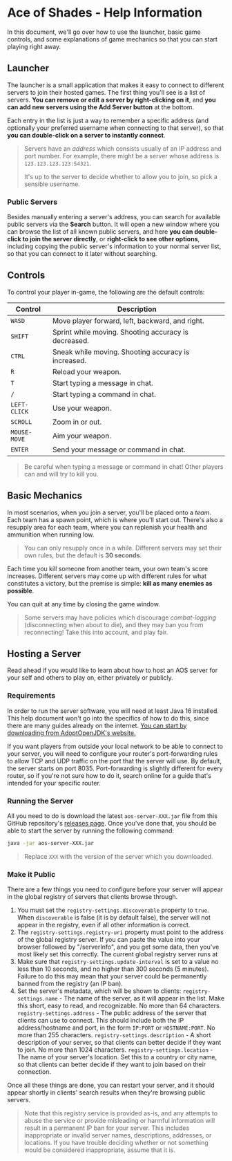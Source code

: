 # Ace of Shades - Help Information
In this document, we'll go over how to use the launcher, basic game controls, and some explanations of game mechanics so that you can start playing right away.

## Launcher
The launcher is a small application that makes it easy to connect to different servers to join their hosted games. The first thing you'll see is a list of servers. **You can remove or edit a server by right-clicking on it**, and **you can add new servers using the Add Server button** at the bottom.

Each entry in the list is just a way to remember a specific address (and optionally your preferred username when connecting to that server), so that **you can double-click on a server to instantly connect**.

> Servers have an *address* which consists usually of an IP address and port number. For example, there might be a server whose address is `123.123.123.123:54321`.
> 
> It's up to the server to decide whether to allow you to join, so pick a sensible username.

### Public Servers

Besides manually entering a server's address, you can search for available public servers via the **Search** button. It will open a new window where you can browse the list of all known public servers, and here **you can double-click to join the server directly**, or **right-click to see other options**, including copying the public server's information to your normal server list, so that you can connect to it later without searching.

## Controls
To control your player in-game, the following are the default controls:

| Control      | Description                                          |
| ------------ | ---------------------------------------------------- |
| `WASD`       | Move player forward, left, backward, and right.      |
| `SHIFT`      | Sprint while moving. Shooting accuracy is decreased. |
| `CTRL`       | Sneak while moving. Shooting accuracy is increased.  |
| `R`          | Reload your weapon.                                  |
| `T`          | Start typing a message in chat.                      |
| `/`          | Start typing a command in chat.                      |
| `LEFT-CLICK` | Use your weapon.                                     |
| `SCROLL`     | Zoom in or out.                                      |
| `MOUSE-MOVE` | Aim your weapon.                                     |
| `ENTER`      | Send your message or command in chat.                |

> Be careful when typing a message or command in chat! Other players can and will try to kill you.

## Basic Mechanics
In most scenarios, when you join a server, you'll be placed onto a *team*. Each team has a spawn point, which is where you'll start out. There's also a resupply area for each team, where you can replenish your health and ammunition when running low.

> You can only resupply once in a while. Different servers may set their own rules, but the default is **30 seconds**.

Each time you kill someone from another team, your own team's score increases. Different servers may come up with different rules for what constitutes a victory, but the premise is simple: **kill as many enemies as possible**.

You can quit at any time by closing the game window.

> Some servers may have policies which discourage *combat-logging* (disconnecting when about to die), and they may ban you from reconnecting! Take this into account, and play fair.

## Hosting a Server

Read ahead if you would like to learn about how to host an AOS server for your self and others to play on, either privately or publicly.

### Requirements

In order to run the server software, you will need at least Java 16 installed. This help document won't go into the specifics of how to do this, since there are many guides already on the internet. [You can start by downloading from AdoptOpenJDK's website.](https://adoptopenjdk.net/installation.html)

If you want players from outside your local network to be able to connect to your server, you will need to configure your router's port-forwarding rules to allow TCP and UDP traffic on the port that the server will use. By default, the server starts on port 8035. Port-forwarding is slightly different for every router, so if you're not sure how to do it, search online for a guide that's intended for your specific router.

### Running the Server

All you need to do is download the latest `aos-server-XXX.jar` file from this GitHub repository's [releases page](https://github.com/andrewlalis/AceOfShades/releases). Once you've done that, you should be able to start the server by running the following command:

```bash
java -jar aos-server-XXX.jar
```

> Replace `XXX` with the version of the server which you downloaded.

### Make it Public

There are a few things you need to configure before your server will appear in the global registry of servers that clients browse through.

1. You must set the `registry-settings.discoverable` property to `true`. When `discoverable` is false (it is by default false), the server will not appear in the registry, even if all other information is correct.
2. The `registry-settings.registry-uri` property must point to the address of the global registry server. If you can paste the value into your browser followed by "/serverInfo", and you get some data, then you've most likely set this correctly. The current global registry server runs at
3. Make sure that `registry-settings.update-interval` is set to a value no less than 10 seconds, and no higher than 300 seconds (5 minutes). Failure to do this may mean that your server could be permanently banned from the registry (an IP ban).
4. Set the server's metadata, which will be shown to clients:
   `registry-settings.name` - The name of the server, as it will appear in the list. Make this short, easy to read, and recognizable. No more than 64 characters.
   `registry-settings.address` - The public address of the server that clients can use to connect. This should include both the IP address/hostname and port, in the form `IP:PORT` or `HOSTNAME:PORT`. No more than 255 characters.
   `registry-settings.description` - A short description of your server, so that clients can better decide if they want to join. No more than 1024 characters.
   `registry-settings.location` - The name of your server's location. Set this to a country or city name, so that clients can better decide if they want to join based on their connection.

Once all these things are done, you can restart your server, and it should appear shortly in clients' search results when they're browsing public servers. 

> Note that this registry service is provided as-is, and any attempts to abuse the service or provide misleading or harmful information will result in a permanent IP ban for your server. This includes inappropriate or invalid server names, descriptions, addresses, or locations. If you have trouble deciding whether or not something would be considered inappropriate, assume that it is.

